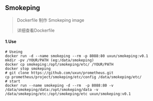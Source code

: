## Smokeping

> Dockerfile 制作 Smokeping image
>
> 详细查看Dockerfile

#### 1.Use

```
# Useing
docker run -d --name smokeping --rm -p 8088:80 uxun/smokeping:v0.1
mkdir -pv /YOUR/PATH (eg:/data/smokeping)
docker cp smokeping:/opt/smokeping/etc/ /YOUR/PATH
docker stop smokeping
# git clone https://github.com/uxun/prometheus.git
cp prometheus/project/smokeping/etc/config /data/smokeping/etc/
# start
docker run --name smokeping -d --rm  -p 8088:80 -v /data/smokeping/data:/opt/smokeping/data -v /data/smokeping/etc:/opt/smokeping/etc uxun/smokeping:v0.1



```

